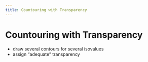 ```yaml
---
title: Countouring with Transparency
---
```


# Countouring with Transparency
- draw several contours for several isovalues  
- assign “adequate” transparency
















